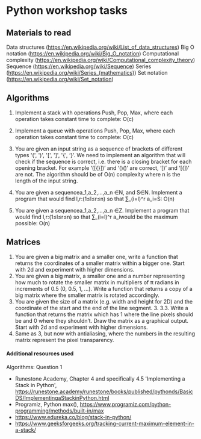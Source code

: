 # Python workshop tasks
## Materials to read
Data structures (https://en.wikipedia.org/wiki/List_of_data_structures)
Big O notation (https://en.wikipedia.org/wiki/Big_O_notation)
Computational complexity (https://en.wikipedia.org/wiki/Computational_complexity_theory)
Sequence (https://en.wikipedia.org/wiki/Sequence)
Series (https://en.wikipedia.org/wiki/Series_(mathematics))
Set notation (https://en.wikipedia.org/wiki/Set_notation)
## Algorithms

1. Implement a stack with operations Push, Pop, Max, where each operation takes constant time to complete: O(c)

2. Implement a queue with operations Push, Pop, Max, where each operation takes constant time to complete: O(c)

3. You are given an input string as a sequence of brackets of different types  '(', ')', '[', ']', '{', ‘}’. We need to implement an algorithm that will check if the sequence is correct, i.e. there is a closing bracket for each opening bracket. For example
‘([{}])’ and ‘()()’ are correct, ‘[)’ and ‘[(])’ are not. The algorithm should be of O(n) complexity where n is the length of the input string.

4. You are given a sequencea_1,a_2,...,a_n  ∈N, and S∈N. Implement a program that would find l,r:(1≤l≤r≤n) so that ∑_(i=l)^r a_i=S: O(n)

5. You are given a sequencea_1,a_2,...,a_n  ∈Z. Implement a program that would find l,r:(1≤l≤r≤n) so that ∑_(i=l)^r a_iwould be the maximum possible: O(n)

## Matrices
1. You are given a big matrix and a smaller one, write a function that returns the coordinates of a smaller matrix within a bigger one. Start with 2d and experiment with higher dimensions.
2. You are given a big matrix, a smaller one and a number representing how much to rotate the smaller matrix in multipliers of π radians in increments of 0.5 (0, 0.5, 1, ...). Write a function that returns a copy of a big matrix where the smaller matrix is rotated  accordingly.
3. You are given the size of a matrix (e.g. width and height for 2D) and the coordinate of the start and the end of the line segment. 3. 3.3. Write a function that returns the matrix which has 1 where the line pixels should be and 0 where they shouldn’t. 
Draw the matrix as a graphical output. Start with 2d and experiment with higher dimensions.
4. Same as 3, but now with antialiasing, where the numbers in the resulting matrix represent the pixel transparency.


#### Additional resources used
Algorithms: Question 1
- Runestone Academy, Chapter 4 and specifically 4.5 'Implementing a Stack in Python', https://runestone.academy/runestone/books/published/pythonds/BasicDS/ImplementingaStackinPython.html 
- Programiz, Python max(),  https://www.programiz.com/python-programming/methods/built-in/max
- https://www.edureka.co/blog/stack-in-python/
- https://www.geeksforgeeks.org/tracking-current-maximum-element-in-a-stack/
